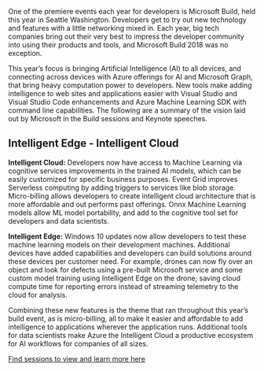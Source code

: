 One of the premiere events each year for developers is Microsoft Build, held this year in Seattle Washington. Developers get to try out new technology and features with a little networking mixed in. Each year, big tech companies bring out their very best to impress the developer community into using their products and tools, and Microsoft Build 2018 was no exception. 

This year’s focus is bringing Artificial Intelligence (AI) to all devices, and connecting across devices with Azure offerings for AI and Microsoft Graph, that bring heavy computation power to developers. New tools make adding intelligence to web sites and applications easier with Visual Studio and Visual Studio Code enhancements and Azure Machine Learning SDK with command line capabilities. The following are a summary of the vision laid out by Microsoft in the Build sessions and Keynote speeches. 

## Intelligent Edge - Intelligent Cloud

**Intelligent Cloud:** Developers now have access to Machine Learning via cognitive services improvements in the trained AI models, which can be easily customized for specific business purposes. Event Grid improves Serverless computing by adding triggers to services like blob storage. Micro-billing allows developers to create intelligent cloud architecture that is more affordable and out performs past offerings. Onnx Machine Learning models allow ML model portability, and add to the cognitive tool set for developers and data scientists.

**Intelligent Edge:** Windows 10 updates now allow developers to test these machine learning models on their development machines. Additional devices have added capabilities and developers can build solutions around these devices per customer need. For example, drones can now fly over an object and look for defects using a pre-built Microsoft service and some custom model training using Intelligent Edge on the drone; saving cloud compute time for reporting errors instead of streaming telemetry to the cloud for analysis.

Combining these new features is the theme that ran throughout this year’s build event, as is micro-billing, all to make it easier and affordable to add intelligence to applications wherever the application runs. Additional tools for data scientists make Azure the Intelligent Cloud a productive ecosystem for AI workflows for companies of all sizes.

[Find sessions to view and learn more here](https://www.microsoft.com/en-us/build)
